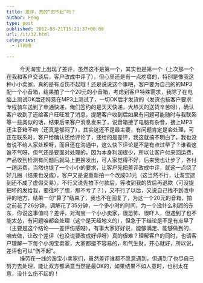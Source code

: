 ```yaml
---
title: 差评，真的“伤不起”吗？
author: Feng
type: post
published: 2012-08-21T15:21:37+00:00
url: /it/32.html
categories:
  - IT网络

---
```

         今天淘宝上出现了差评，虽然这不是第一个，其实也是第一个（上次那一个在我和客户交谈后，客户改成中评了），但心里还是有一点疙瘩的，特别是像我这种小小卖家，真的是有点伤不起哦！还是说说这个事吧，客户要为自己的的MP3配一个小音箱，结果拍了一个20元的小音箱，考虑到客户特殊需求，我除了在电脑上测试OK后还特意在MP3上测试了，一切OK后才发货的（发货也按客户要求专程骑车送到了申通快递，俺们签约的是天天快递，大热天的送货辛苦呀），确认客户收到了还给客户旺旺发了消息，提醒客户收到后如果有问题可能随时与我联系等一些类似的话，结果后来客户消息发来了，说音箱接了电脑有杂音，接上MP3还主音箱不响（还真是郁闷了），其实这还不是最主要，有问题肯定是会处理，可正在联系时，客户给确认还给评论了，还给的是差评，我这就搞不明白了，我也没有说不给人家处理呀，而且还在沟通中，这么快下评论是不是有点过早了？谁看这谁不气呀，但气还是要面对处理的，因为本身利润很少，所以让客户付来回运费，产品收到检测有问题后就马上更换发出，可人家觉得不好，后来我也让步了，各付一趟运费，当然也提了一个小小的要求，让客户先把差评改成中评，就这一点绕了好几圈（结果也没成），客户又是说重新拍一个改成0.1元（这当然不行，让淘宝逮到还不成了虚假交易），不行又说先拍下付款后，等收到我的货后再退款（可没提把坏的发给我，要往坏了想，那不亏了？），又不行了以后，又说自己找不到改中评的地方，结果一句“算了”结束了，我也不在回复了，为这一个20元的音箱，拍之前花了26分钟，调解花了35分钟，一个多小时的时间，为一个没什么利润的东东，你说这事值吗？差评，对淘宝一个小小卖家，很恐怖、很吓人，但遇到了也不能太怂，有问题咱都会处理（这个是天经地义的），但急于下结论是不是有点早了（主要是这个结论——差评伤感呀），有事大家好好说，能够满足、能够做到的，咱去做，让改个差评（也没说要改成好评呀）真的很难？理解客户的同时，也请客户理解一下每个小淘宝卖家，大家都挺不容易的，和气生财，开心就好，所以说，差评也可以“伤不起”。  
         操劳在一线的淘宝小卖家们，虽然差评谁都不愿意遇到，但遇到了也尽自己努力去处理，能让双方都满意当然是最OK的，如果结果不如人意时，也别太在意，没什么伤不起的！